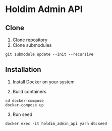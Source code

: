 # Holdim Admin API

## Clone

1. Clone repository
2. Clone submodules

```
git submodule update --init --recursive
```

## Installation

1. Install Docker on your system

2. Build containers

```
cd docker-compose
docker-compose up
```

3. Run seed

```
docker exec -it holdim_admin_api yarn db:seed
```
